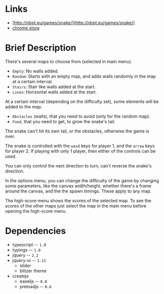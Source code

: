 Links
=====

- [http://nbpt.eu/games/snake/](http://nbpt.eu/games/snake/)
- [chrome store](https://chrome.google.com/webstore/detail/snake-game/pihfccclbpikjeecdehncecpmkggndjn)


Brief Description
=================

There's several maps to choose from (selected in main menu).

- `Empty`: No walls added.
- `Random`: Starts with an empty map, and adds walls randomly in the map at a certain interval.
- `Stairs`: Stair like walls added at the start.
- `Lines`: Horizontal walls added at the start.

At a certain interval (depending on the difficulty set), some elements will be added to the map.

- `Obstacles` (walls), that you need to avoid (only for the random map).
- `Food`, that you need to get, to grow the snake's tail.

The snake can't hit its own tail, or the obstacles, otherwise the game is over.

The snake is controlled with the `wasd` keys for player 1, and the `arrow` keys for player 2. If playing with only 1 player, then either of the controls can be used.

You can only control the next direction to turn, can't reverse the snake's direction.

In the options menu, you can change the difficulty of the game by changing some parameters, like the canvas width/height, whether there's a frame around the canvas, and the the spawn timings. These apply to any map.

The high-score menu shows the scores of the selected map. To see the scores of the other maps just select the map in the main menu before opening the high-score menu.

Dependencies
============

- typescript -- `1.8`
- typings -- `1.0`
- jquery -- `2.2`
- jquery-ui -- `1.11`
    - slider
    - blitzer theme
- createjs
    - easeljs -- `0.8`
    - preloadjs -- `0.6`
